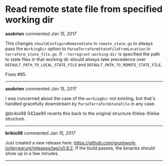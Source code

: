 # Read remote state file from specified working dir

**asobrien** commented *Jan 15, 2017*

This changes `shouldConfigureRemoteState` in `remote_state.go` to always pass the `WorkingDir` option to `ParseTerraformStateFileFromLocation` in `terraform_state_file.go`. If `--terragrunt-working-dir` is specified the path to state files in that working dir should always take precedence over `DEFAULT_PATH_TO_LOCAL_STATE_FILE` and `DEFAULT_PATH_TO_REMOTE_STATE_FILE`.

Fixes #95. 
<br />
***


**asobrien** commented *Jan 15, 2017*

I was concerned about the case of the `workingDir` not existing, but that's handled gracefully downstream by `ParseTerraformStateFile` in any case. 

@brikis98 042ae90 reverts this back to the original structure if/else-if/else structure.

***

**brikis98** commented *Jan 15, 2017*

Just created a new release here: https://github.com/gruntwork-io/terragrunt/releases/tag/v0.9.2. If the build passes, the binaries should show up in a few minutes.
***

